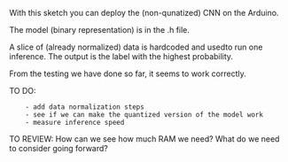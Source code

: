 With this sketch you can deploy the (non-qunatized) CNN on the Arduino.

The model (binary representation) is in the .h file. 

A slice of (already normalized) data is hardcoded and usedto run one inference. The output is the label with the highest probability.

From the testing we have done so far, it seems to work correctly.

TO DO:  

        - add data normalization steps
        - see if we can make the quantized version of the model work
        - measure inference speed

TO REVIEW:  How can we see how much RAM we need? What do we need to consider going forward?

